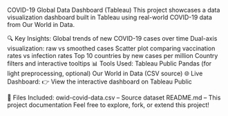 COVID-19 Global Data Dashboard (Tableau)
This project showcases a data visualization dashboard built in Tableau using real-world COVID-19 data from Our World in Data.

🔍 Key Insights:
Global trends of new COVID-19 cases over time
Dual-axis visualization: raw vs smoothed cases
Scatter plot comparing vaccination rates vs infection rates
Top 10 countries by new cases per million
Country filters and interactive tooltips
📊 Tools Used:
Tableau Public
Pandas (for light preprocessing, optional)
Our World in Data (CSV source)
🌐 Live Dashboard:
👉 View the interactive dashboard on Tableau Public

📁 Files Included:
owid-covid-data.csv – Source dataset
README.md – This project documentation
Feel free to explore, fork, or extend this project!
